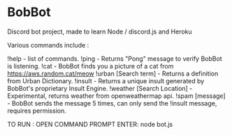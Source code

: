 # BobBot
Discord bot project, made to learn Node / discord.js and Heroku

Various commands include :
		 
!help - list of commands.
!ping  - Returns "Pong" message to verify BobBot is listening. 
!cat - BobBot finds you a picture of a cat from https://aws.random.cat/meow
!urban [Search term] - Returns a definition from Urban Dictionary.
!insult - Returns a unique insult generated by BobBot's proprietary Insult Engine. 
!weather [Search Location] - Experimental, returns weather from openweathermap api.
!spam [message] - BobBot sends the message 5 times, can only send the !insult message, requires permission.

TO RUN : 
OPEN COMMAND PROMPT 
ENTER: 
node bot.js
 

